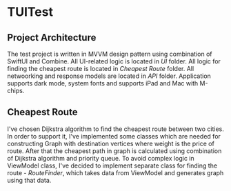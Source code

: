 # TUITest

## Project Architecture

The test project is written in MVVM design pattern using combination of SwiftUI and Combine. All UI-related logic is located in _UI_ folder. All logic for finding the cheapest route is located in _Cheapest Route_ folder. All netwoorking and response models are located in _API_ folder. Application supports dark mode, system fonts and supports iPad and Mac with M-chips.

## Cheapest Route

I've chosen Dijkstra algorithm to find the cheapest route between two cities. In order to support it, I've implemented some classes which are needed for constructing Graph with destination vertices where weight is the price of route. After that the cheapest path in graph is calculated using combination of Dijkstra algorithm and priority queue. To avoid complex logic in ViewModel class, I've decided to implement separate class for finding the route - _RouteFinder_, which takes data from ViewModel and generates graph using that data. 
